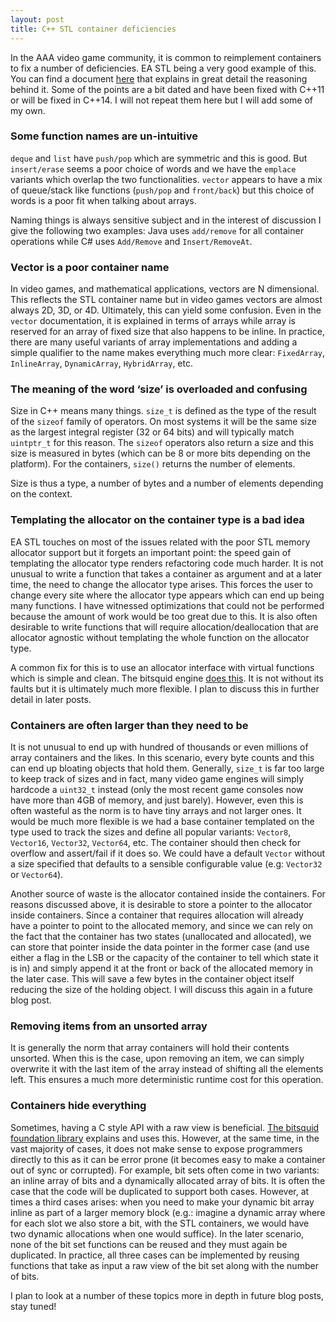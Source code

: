 ```yaml
---
layout: post
title: C++ STL container deficiencies
---
```

In the AAA video game community, it is common to reimplement containers to fix a number of deficiencies. EA STL being a very good example of this. You can find a document [here](http://www.open-std.org/jtc1/sc22/wg21/docs/papers/2007/n2271.html) that explains in great detail the reasoning behind it. Some of the points are a bit dated and have been fixed with C++11 or will be fixed in C++14. I will not repeat them here but I will add some of my own.

### Some function names are un-intuitive
`deque` and `list` have `push/pop` which are symmetric and this is good. But `insert/erase` seems a poor choice of words and we have the `emplace` variants which overlap the two functionalities.
`vector` appears to have a mix of queue/stack like functions (`push/pop` and `front/back`) but this choice of words is a poor fit when talking about arrays.

Naming things is always sensitive subject and in the interest of discussion I give the following two examples: Java uses `add/remove` for all container operations while C# uses `Add/Remove` and `Insert/RemoveAt`.

### Vector is a poor container name
In video games, and mathematical applications, vectors are N dimensional. This reflects the STL container name but in video games vectors are almost always 2D, 3D, or 4D. Ultimately, this can yield some confusion. Even in the `vector` documentation, it is explained in terms of arrays while array is reserved for an array of fixed size that also happens to be inline. In practice, there are many useful variants of array implementations and adding a simple qualifier to the name makes everything much more clear: `FixedArray`, `InlineArray`, `DynamicArray`, `HybridArray`, etc.

### The meaning of the word ‘size’ is overloaded and confusing
Size in C++ means many things. `size_t` is defined as the type of the result of the `sizeof` family of operators. On most systems it will be the same size as the largest integral register (32 or 64 bits) and will typically match `uintptr_t` for this reason. The `sizeof` operators also return a size and this size is measured in bytes (which can be 8 or more bits depending on the platform). For the containers, `size()` returns the number of elements.

Size is thus a type, a number of bytes and a number of elements depending on the context.

### Templating the allocator on the container type is a bad idea
EA STL touches on most of the issues related with the poor STL memory allocator support but it forgets an important point: the speed gain of templating the allocator type renders refactoring code much harder. It is not unusual to write a function that takes a container as argument and at a later time, the need to change the allocator type arises. This forces the user to change every site where the allocator type appears which can end up being many functions. I have witnessed optimizations that could not be performed because the amount of work would be too great due to this. It is also often desirable to write functions that will require allocation/deallocation that are allocator agnostic without templating the whole function on the allocator type.

A common fix for this is to use an allocator interface with virtual functions which is simple and clean. The bitsquid engine [does this](http://bitsquid.blogspot.ca/2010/09/custom-memory-allocation-in-c.html). It is not without its faults but it is ultimately much more flexible. I plan to discuss this in further detail in later posts.

### Containers are often larger than they need to be
It is not unusual to end up with hundred of thousands or even millions of array containers and the likes. In this scenario, every byte counts and this can end up bloating objects that hold them. Generally, `size_t` is far too large to keep track of sizes and in fact, many video game engines will simply hardcode a `uint32_t` instead (only the most recent game consoles now have more than 4GB of memory, and just barely). However, even this is often wasteful as the norm is to have tiny arrays and not larger ones. It would be much more flexible is we had a base container templated on the type used to track the sizes and define all popular variants: `Vector8`, `Vector16`, `Vector32`, `Vector64`, etc. The container should then check for overflow and assert/fail if it does so. We could have a default `Vector` without a size specified that defaults to a sensible configurable value (e.g: `Vector32` or `Vector64`).

Another source of waste is the allocator contained inside the containers. For reasons discussed above, it is desirable to store a pointer to the allocator inside containers. Since a container that requires allocation will already have a pointer to point to the allocated memory, and since we can rely on the fact that the container has two states (unallocated and allocated), we can store that pointer inside the data pointer in the former case (and use either a flag in the LSB or the capacity of the container to tell which state it is in) and simply append it at the front or back of the allocated memory in the later case. This will save a few bytes in the container object itself reducing the size of the holding object. I will discuss this again in a future blog post.

### Removing items from an unsorted array
It is generally the norm that array containers will hold their contents unsorted. When this is the case, upon removing an item, we can simply overwrite it with the last item of the array instead of shifting all the elements left. This ensures a much more deterministic runtime cost for this operation.

### Containers hide everything
Sometimes, having a C style API with a raw view is beneficial. [The bitsquid foundation library](http://bitsquid.blogspot.ca/2012/11/bitsquid-foundation-library.html) explains and uses this. However, at the same time, in the vast majority of cases, it does not make sense to expose programmers directly to this as it can be error prone (it becomes easy to make a container out of sync or corrupted). For example, bit sets often come in two variants: an inline array of bits and a dynamically allocated array of bits. It is often the case that the code will be duplicated to support both cases. However, at times a third cases arises: when you need to make your dynamic bit array inline as part of a larger memory block (e.g.: imagine a dynamic array where for each slot we also store a bit, with the STL containers, we would have two dynamic allocations when one would suffice). In the later scenario, none of the bit set functions can be reused and they must again be duplicated. In practice, all three cases can be implemented by reusing functions that take as input a raw view of the bit set along with the number of bits.

I plan to look at a number of these topics more in depth in future blog posts, stay tuned!

